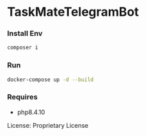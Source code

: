 # TaskMateTelegramBot

### Install Env
```sh
composer i
```

### Run
```sh
docker-compose up -d --build
```

### Requires
* php8.4.10

License: Proprietary License
